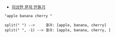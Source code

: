 - [이상한 문자 만들기](https://school.programmers.co.kr/learn/courses/30/lessons/12930)


```
"apple banana cherry "

split(" ") -->     결과: [apple, banana, cherry]
split(" ", -1) --> 결과: [apple, banana, cherry, ]
```